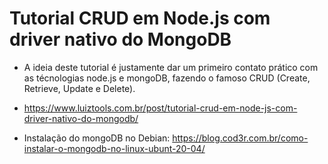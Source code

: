 # Tutorial CRUD em Node.js com driver nativo do MongoDB

- A ideia deste tutorial é justamente dar um primeiro contato prático com as técnologias node.js e mongoDB, fazendo o famoso CRUD (Create, Retrieve, Update e Delete).

- https://www.luiztools.com.br/post/tutorial-crud-em-node-js-com-driver-nativo-do-mongodb/

- Instalação do mongoDB no Debian: https://blog.cod3r.com.br/como-instalar-o-mongodb-no-linux-ubunt-20-04/